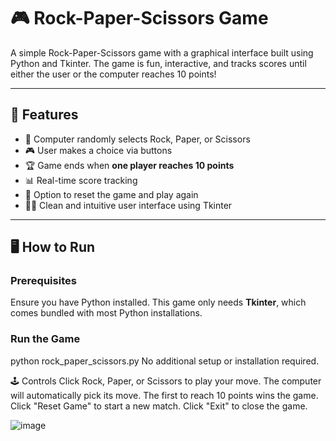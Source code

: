 # 🎮 Rock-Paper-Scissors Game

A simple Rock-Paper-Scissors game with a graphical interface built using Python and Tkinter. The game is fun, interactive, and tracks scores until either the user or the computer reaches 10 points!

---

## 🚀 Features

- 🧠 Computer randomly selects Rock, Paper, or Scissors  
- 🎮 User makes a choice via buttons  
- 🏆 Game ends when **one player reaches 10 points**  
- 📊 Real-time score tracking  
- 🧹 Option to reset the game and play again  
- 👨‍💻 Clean and intuitive user interface using Tkinter  

---

## 🖥️ How to Run

### Prerequisites
Ensure you have Python installed. This game only needs **Tkinter**, which comes bundled with most Python installations.

### Run the Game

python rock_paper_scissors.py
No additional setup or installation required.

🕹️ Controls
Click Rock, Paper, or Scissors to play your move.
The computer will automatically pick its move.
The first to reach 10 points wins the game.
Click "Reset Game" to start a new match.
Click "Exit" to close the game.

![image](https://github.com/user-attachments/assets/4ca41445-c339-4e2f-8c3a-ed64430eacc9)

